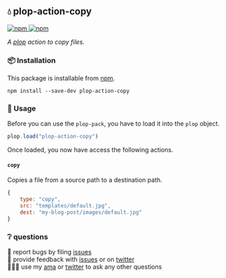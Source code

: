 ## 💧 plop-action-copy

<a href="https://npmjs.com/package/plop-action-copy">
    <img alt="npm" src="https://img.shields.io/npm/v/plop-action-copy.svg?style=flat-square">
</a>

<a href="https://npmjs.com/package/plop-action-copy">
    <img alt="npm" src="https://img.shields.io/npm/dt/plop-action-copy?style=flat-square">
</a>

_A [plop][plop] action to copy files._

### 📦 Installation

This package is installable from [npm][npm].

```shell
npm install --save-dev plop-action-copy
```

### 🥑 Usage

Before you can use the `plop-pack`, you have to load it into the `plop` object.

```javascript
plop.load("plop-action-copy")
```

Once loaded, you now have access the following actions.

#### `copy`

Copies a file from a source path to a destination path.

```javascript
{
    type: "copy",
    src: "templates/default.jpg",
    dest: "my-blog-post/images/default.jpg"
}
```

### ❔ questions

🐛 report bugs by filing [issues][issues]  
📢 provide feedback with [issues][issues] or on [twitter][twitter]  
🙋🏼‍♂️ use my [ama][ama] or [twitter][twitter] to ask any other questions

[plop]: https://plopjs.com
[npm]: https://npmjs.com
[issues]: https://github.com/bradgarropy/plop-action-copy/issues
[twitter]: https://twitter.com/bradgarropy
[ama]: https://github.com/bradgarropy/ama
